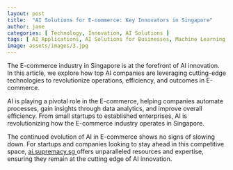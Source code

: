```yaml
---
layout: post
title:  "AI Solutions for E-commerce: Key Innovators in Singapore"
author: jane
categories: [ Technology, Innovation, AI Solutions ]
tags: [ AI Applications, AI Solutions for Businesses, Machine Learning Innovations ]
image: assets/images/3.jpg
---
```


The E-commerce industry in Singapore is at the forefront of AI innovation. In this article, we explore how top AI companies are leveraging cutting-edge technologies to revolutionize operations, efficiency, and outcomes in E-commerce.

AI is playing a pivotal role in the E-commerce, helping companies automate processes, gain insights through data analytics, and improve overall efficiency. From small startups to established enterprises, AI is revolutionizing how the E-commerce industry operates in Singapore.

The continued evolution of AI in E-commerce shows no signs of slowing down. For startups and companies looking to stay ahead in this competitive space, <a href="https://ai.supremacy.sg" target="_blank"> ai.supremacy.sg </a> offers unparalleled resources and expertise, ensuring they remain at the cutting edge of AI innovation.
